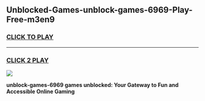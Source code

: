 
## Unblocked-Games-unblock-games-6969-Play-Free-m3en9
<h3>
<a href="https://premium76.site?title=unblock-games-6969&ref=24M">CLICK TO PLAY</a></h3>
<hr>

<h3>
<a href="https://premium76.site?title=unblock-games-6969&ref=24M">CLICK 2 PLAY</a>
  
</h3>

<a href="https://premium76.site?title=unblock-games-6969&ref=24M"><img src="https://clearcache.store/games.png"></a>


**unblock-games-6969 games unblocked: Your Gateway to Fun and Accessible Online Gaming**
